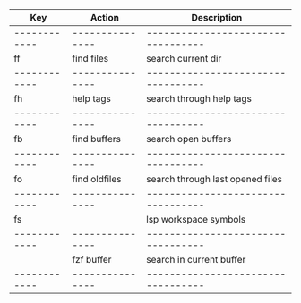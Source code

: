 | Key        | Action        | Description                      |
|------------|---------------|----------------------------------|
|------------|---------------|----------------------------------|
| <leader>ff | find files    | search current dir               |
|------------|---------------|----------------------------------|
| <leader>fh | help tags     | search through help tags         |
|------------|---------------|----------------------------------|
| <leader>fb | find buffers  | search open buffers              |
|------------|---------------|----------------------------------|
| <leader>fo | find oldfiles | search through last opened files |
|------------|---------------|----------------------------------|
| <leader>fs |               | lsp workspace symbols            |
|------------|---------------|----------------------------------|
| <C-s>      | fzf buffer    | search in current buffer         |
|------------|---------------|----------------------------------|
